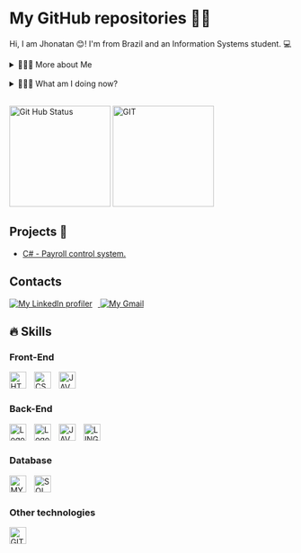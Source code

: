 # My GitHub repositories 👋🏼

Hi, I am Jhonatan 😊! I'm from Brazil and an Information Systems student. 💻

<details>
    <summary>🙋🏼‍♂️ More about Me</summary>
    
- 👨🏼‍🎓 I'm 26 years old, graduated in Systems Analysis and Development, and currently pursuing a Bachelor's degree in Information Systems (3rd semester)

- 💼 I'm looking for an internship opportunity in the technology field, with a focus on development.

- 👨🏼‍💻 Back-End Developer

- 👨🏼‍💻 Desktop Developer

</details>

<br>

<details>
    <summary>🙇🏼‍♂️ What am I doing now?</summary>

* 📘 Studying object-oriented programming and APIs with C#

* 📘 Studying Python.
</details>

<br>
<p align = "left">
    <img
        alt = "Git Hub Status"
        height = 180
        src="https://github-readme-stats.vercel.app/api?username=JhontanRd&show_icons=true&theme=highcontrast&include_all_commits=true&"
    />
    <img
        alt = "GIT"
        height = 180
        style = "padding-right: 10px;"
        src="https://github-readme-stats.vercel.app/api/top-langs/?username=JhontanRd&theme=highcontrast&layout=compact&custom_title=Technologies&langs_count=7"
    />
</p>

## Projects 🔗

* [C# - Payroll control system.](https://github.com/JhontanRd/PersonalDynamicPIM)



## Contacts

<p>
    <a href= "https://www.linkedin.com/in/jhonatanrodriguesol/">
        <img
            title = "My LinkedIn profiler"
            style = "padding-right: 10px;"
            src = "https://img.shields.io/badge/linkedin-%230077B5.svg?style=for-the-badge&logo=linkedin&logoColor=white"
        />
    </a>
    <a href= "mailto:jhon.devbr@gmail.com">
        <img
            title = "My Gmail"
            src = "https://img.shields.io/badge/Gmail-D14836?style=for-the-badge&logo=gmail&logoColor=white"
        />
    </a>
</p>


## 🔥 Skills

### Front-End 
<p align= "letf">
    <img 
        alt = "HTML"
        title = "HTML"
        width = 30
        style = "padding-right: 10px;"
        src="https://cdn.jsdelivr.net/gh/devicons/devicon@latest/icons/html5/html5-original.svg"
    />
    <img 
        alt = "CSS"
        title = "CSS"
        width = 30
        style = "padding-right: 10px;"
        src="https://cdn.jsdelivr.net/gh/devicons/devicon@latest/icons/css3/css3-original.svg"
    />
    <img 
        alt = "JAVASCRIPT"
        title = "JAVASCRIPT"
        width = 30
        style = "padding-right: 10px;"
        src="https://cdn.jsdelivr.net/gh/devicons/devicon@latest/icons/javascript/javascript-original.svg" 
    />
</P align = "left">

### Back-End
<p>
    <img 
        alt = "Logo C#"
        title = "C#"
        width = 30
        style = "padding-right: 10px;"
        src="https://cdn.jsdelivr.net/gh/devicons/devicon@latest/icons/csharp/csharp-original.svg"
    />
    <img 
        alt = "Logo Python"
        title = "PYTHON"
        width = 30
        style = "padding-right: 10px;"
        src="https://cdn.jsdelivr.net/gh/devicons/devicon@latest/icons/python/python-original.svg" 
    />
    <img 
        alt = "JAVA"
        title = "JAVA"
        width = 30
        style = "padding-right: 10px;"
        src="https://cdn.jsdelivr.net/gh/devicons/devicon@latest/icons/java/java-original.svg"
    />
    <img 
        alt = "LINGUAGEM C"
        title = "LINGUAGEM C"
        width = 30
        style = "padding-right: 10px;"
        src="https://cdn.jsdelivr.net/gh/devicons/devicon@latest/icons/c/c-original.svg"
    />    
</p>

### Database
<p align = "left">
    <img 
        alt = "MY SQL"
        title = "MY SQL"
        width = 30
        style = "padding-right: 10px;"
        src="https://cdn.jsdelivr.net/gh/devicons/devicon@latest/icons/mysql/mysql-original.svg"
    />
    <img 
        alt = "SQL SERVER"
        title = "SQL SERVER"
        width = 30
        style = "padding-right: 10px;"
        src="https://cdn.jsdelivr.net/gh/devicons/devicon@latest/icons/microsoftsqlserver/microsoftsqlserver-original.svg"
    /> 
</p>

### Other technologies
<p>
    <img 
        alt = "GIT"
        title = "GIT"
        width = 30
        style = "padding-right: 10px;"
        src="https://cdn.jsdelivr.net/gh/devicons/devicon@latest/icons/git/git-original.svg"
    />
</p>

